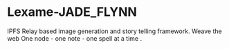 # Lexame-JADE_FLYNN
IPFS Relay based image generation and story telling framework.   Weave the web   One node - one note - one spell at a time . 
